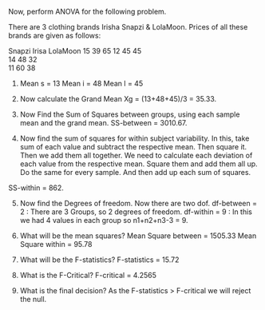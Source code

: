 Now, perform ANOVA for the following problem.

There are 3 clothing brands Irisha Snapzi & LolaMoon.
Prices of all these brands are given as follows:

Snapzi      Irisa       LolaMoon
15          39          65
12          45          45  
14          48          32  
11          60          38

1. Mean s = 13     Mean i = 48     Mean l = 45

2. Now calculate the Grand Mean Xg = (13+48+45)/3 = 35.33.

3. Now Find the Sum of Squares between groups, using each sample mean and the grand mean.
SS-between = 3010.67.

4. Now find the sum of squares for within subject variability. In this, take sum of each value and subtract the respective mean. Then square it. Then we add them all together.
We need to calculate each deviation of each value from the respective mean. Square them and add them all up. Do the same for every sample. And then add up each sum of squares. 

SS-within = 862.

5. Now find the Degrees of freedom. Now there are two dof.
df-between = 2 : There are 3 Groups, so 2 degrees of freedom.
df-within = 9 : In this we had 4 values in each group so n1+n2+n3-3 = 9.

6. What will be the mean squares?
Mean Square between = 1505.33
Mean Square within = 95.78

7.  What will be the F-statistics?
F-statistics = 15.72

8. What is the F-Critical?
F-critical = 4.2565

9. What is the final decision?
As the F-statistics > F-critical we will reject the null.


